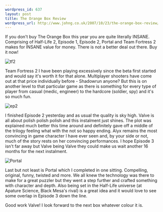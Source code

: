 ```yaml
--- 
wordpress_id: 637
layout: post
title: The Orange Box Review
wordpress_url: http://www.johng.co.uk/2007/10/23/the-orange-box-review/
---
```

If you don't buy The Orange Box this year you are quite literally INSANE. Comprising of Half-Life 2, Episode 1, Episode 2, Portal and Team Fortress 2 makes for INSANE value for money. There is not a better deal out there. Buy it now!

<img src="http://www.johng.co.uk/wp-content/uploads/2007/10/team_fortress_2j.jpg" alt="tf2" />

Team Fortress 2 I have been playing excessively since the beta first started and would say it's worth it for that alone. Multiplayer shooters have come out at that price individually before - Shadowrun anyone? But this is on another level to that particular game as there is something for every type of player from casual (medic, engineer) to the hardcore (soldier, spy) and it's so much fun.

<img src="http://www.johng.co.uk/wp-content/uploads/2007/10/938210_20071010_screen004.jpg" alt="ep2" />

I finished Episode 2 yesterday and as usual the quality is sky high. Valve is all about polish polish polish and this instalment just shines. The plot was explained much better this time around and definitely gave off a middle of the trilogy feeling what with the not so happy ending. Alyx remains the most convincing in game character I have ever seen and, by your side or not, much of the story rests on her convincing performances. I hope Episode 3 isn't far away but Valve being Valve they could make us wait another 16 months for the next instalment.

<img src="http://www.johng.co.uk/wp-content/uploads/2007/10/portal.jpg" alt="Portal" />

Last but not least is Portal which I completed in one sitting. Compelling, original, funny, twisted and more. We all knew the technology was there to make for a great puzzler but they went a step further and crafted something with character and depth. Also being set in the Half-Life universe (at Apature Science, Black Mesa's rival) is a great idea and it would love to see some overlap in Episode 3 down the line.

Good work Valve! I look forward to the next box whatever colour it is.
